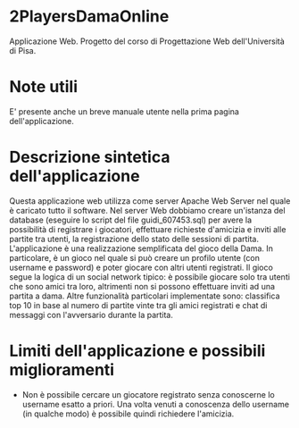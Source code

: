 # 2PlayersDamaOnline
Applicazione Web. Progetto del corso di Progettazione Web dell'Università di Pisa.

# Note utili
E' presente anche un breve manuale utente nella prima pagina dell'applicazione.

# Descrizione sintetica dell'applicazione
Questa applicazione web utilizza come server Apache Web Server nel quale è caricato tutto il software. Nel server Web dobbiamo creare un'istanza del database (eseguire lo script del file guidi_607453.sql) per avere la possibilità di registrare i giocatori, effettuare richieste d'amicizia e inviti alle partite tra utenti, la registrazione dello stato delle sessioni di partita.
L'applicazione è una realizzazione semplificata del gioco della Dama. In particolare, è un gioco nel quale si può creare un profilo utente (con username e password) e poter giocare con altri utenti registrati.
Il gioco segue la logica di un social network tipico: è possibile giocare solo tra utenti che sono amici tra loro, altrimenti non si possono effettuare inviti ad una partita a dama.
Altre funzionalità particolari implementate sono: classifica top 10 in base al numero di partite vinte tra gli amici registrati e chat di messaggi con l'avversario durante la partita.

# Limiti dell'applicazione e possibili miglioramenti
 - Non è possibile cercare un giocatore registrato senza conoscerne lo username esatto a priori. Una volta venuti a conoscenza dello username (in qualche modo) è possibile quindi richiedere l'amicizia.
